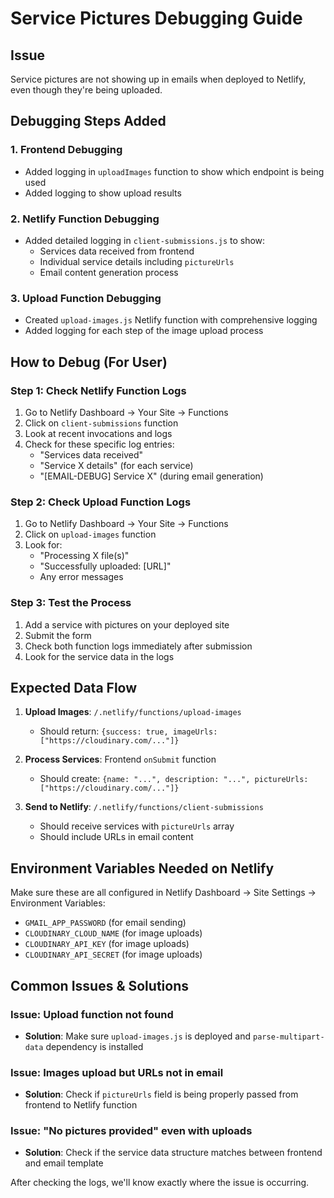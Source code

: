 # Service Pictures Debugging Guide

## Issue
Service pictures are not showing up in emails when deployed to Netlify, even though they're being uploaded.

## Debugging Steps Added

### 1. Frontend Debugging
- Added logging in `uploadImages` function to show which endpoint is being used
- Added logging to show upload results

### 2. Netlify Function Debugging
- Added detailed logging in `client-submissions.js` to show:
  - Services data received from frontend
  - Individual service details including `pictureUrls`
  - Email content generation process

### 3. Upload Function Debugging  
- Created `upload-images.js` Netlify function with comprehensive logging
- Added logging for each step of the image upload process

## How to Debug (For User)

### Step 1: Check Netlify Function Logs
1. Go to Netlify Dashboard → Your Site → Functions
2. Click on `client-submissions` function
3. Look at recent invocations and logs
4. Check for these specific log entries:
   - "Services data received"
   - "Service X details" (for each service)
   - "[EMAIL-DEBUG] Service X" (during email generation)

### Step 2: Check Upload Function Logs
1. Go to Netlify Dashboard → Your Site → Functions  
2. Click on `upload-images` function
3. Look for:
   - "Processing X file(s)"
   - "Successfully uploaded: [URL]"
   - Any error messages

### Step 3: Test the Process
1. Add a service with pictures on your deployed site
2. Submit the form
3. Check both function logs immediately after submission
4. Look for the service data in the logs

## Expected Data Flow

1. **Upload Images**: `/.netlify/functions/upload-images`
   - Should return: `{success: true, imageUrls: ["https://cloudinary.com/..."]}`

2. **Process Services**: Frontend `onSubmit` function
   - Should create: `{name: "...", description: "...", pictureUrls: ["https://cloudinary.com/..."]}`

3. **Send to Netlify**: `/.netlify/functions/client-submissions`
   - Should receive services with `pictureUrls` array
   - Should include URLs in email content

## Environment Variables Needed on Netlify

Make sure these are all configured in Netlify Dashboard → Site Settings → Environment Variables:

- `GMAIL_APP_PASSWORD` (for email sending)
- `CLOUDINARY_CLOUD_NAME` (for image uploads)
- `CLOUDINARY_API_KEY` (for image uploads)  
- `CLOUDINARY_API_SECRET` (for image uploads)

## Common Issues & Solutions

### Issue: Upload function not found
- **Solution**: Make sure `upload-images.js` is deployed and `parse-multipart-data` dependency is installed

### Issue: Images upload but URLs not in email
- **Solution**: Check if `pictureUrls` field is being properly passed from frontend to Netlify function

### Issue: "No pictures provided" even with uploads
- **Solution**: Check if the service data structure matches between frontend and email template

After checking the logs, we'll know exactly where the issue is occurring.